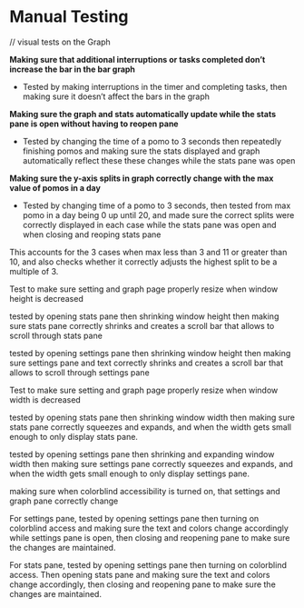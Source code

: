 # Manual Testing 

// visual tests on the Graph 


**Making sure that additional interruptions or tasks completed don’t increase the bar in the bar graph** 

- Tested by making interruptions in the timer and completing tasks, then making sure it doesn’t affect the bars in the graph 

**Making sure the graph and stats automatically update while the stats pane is open without having to reopen pane**

- Tested by changing the time of a pomo to 3 seconds then repeatedly finishing pomos and making sure the stats displayed and graph automatically reflect these these changes while the stats pane was open 

**Making sure the y-axis splits in graph correctly change with the max value of pomos in a day**

- Tested by changing time of a pomo to 3 seconds, then tested from max pomo in a day being 0 up until 20, and made sure the correct splits were correctly displayed in each case while the stats pane was open and when closing and reoping stats pane 

This accounts for the 3 cases when max less than 3 and 11 or greater than 10, and also checks whether it correctly adjusts the highest split to be a multiple of 3. 

Test to make sure setting and graph page properly resize when window height  is decreased 

tested by opening stats pane then shrinking window height then making sure stats pane correctly shrinks and creates a scroll bar that allows to scroll through stats pane  

tested by opening settings pane then shrinking window height then making sure settings pane and text correctly shrinks and creates a scroll bar that allows to scroll through settings pane 

Test to make sure setting and graph page properly resize when window width is decreased 

tested by opening stats pane then shrinking window width then making sure stats pane correctly squeezes and expands, and when the width gets small enough to only display stats pane. 

tested by opening settings pane then shrinking and expanding window width then making sure settings pane correctly squeezes and expands, and when the width gets small enough to only display settings pane. 

making sure when colorblind accessibility is turned on, that settings and graph pane correctly change 

For settings pane, tested by opening settings pane then turning on colorblind access and making sure the text and colors change accordingly while settings pane is open, then closing and reopening pane to make sure the changes are maintained. 

For stats pane, tested by opening settings pane then turning on colorblind access. Then opening stats pane and making sure the text and colors change accordingly, then closing and reopening pane to make sure the changes are maintained. 
